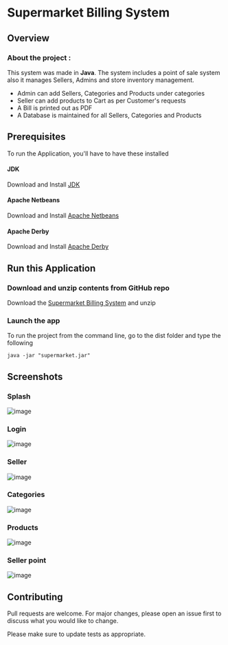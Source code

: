 # Supermarket Billing System


## Overview
### About the project :
This system was made in **Java**.
The system includes a point of sale system also it manages Sellers, Admins and store inventory management.
* Admin can add Sellers, Categories and Products under categories
* Seller can add products to Cart as per Customer's requests
* A Bill is printed out as PDF
* A Database is maintained for all Sellers, Categories and Products


## Prerequisites
To run the Application, you'll have to have these installed
#### JDK
Download and Install [JDK](https://www.oracle.com/java/technologies/downloads)
#### Apache Netbeans
Download and Install [Apache Netbeans](https://netbeans.apache.org/download/index.html)
#### Apache Derby
Download and Install [Apache Derby](https://db.apache.org/derby/derby_downloads.html)


## Run this Application
### Download and unzip contents from GitHub repo
Download the [Supermarket Billing System](https://github.com/rudrapratap63/Supermarket-Billing-system/archive/master.zip) and unzip

###  Launch the app
To run the project from the command line, go to the dist folder and type the following
```
java -jar "supermarket.jar"
```


## Screenshots
### Splash
![image](https://user-images.githubusercontent.com/89059194/143206110-abf10f19-9d97-4c04-971f-6f47f4508403.png)

### Login
![image](https://user-images.githubusercontent.com/89059194/143206380-f2731736-dc1d-4f0d-8b84-f388f2038a7b.png)

### Seller
![image](https://user-images.githubusercontent.com/89059194/143207097-e6785dd9-39e3-43c5-b1f6-c926197b650c.png)

### Categories
![image](https://user-images.githubusercontent.com/89059194/143207126-764e6e22-765d-4c59-bc35-993687d9025a.png)

### Products
![image](https://user-images.githubusercontent.com/89059194/143207177-e7198d23-9b24-4f4b-b9f3-83322380ea5e.png)

### Seller point
![image](https://user-images.githubusercontent.com/89059194/143207426-2aa5f9f9-7b73-434a-8924-9bb48d84b31e.png)


## Contributing
Pull requests are welcome. For major changes, please open an issue first to discuss what you would like to change.

Please make sure to update tests as appropriate.
